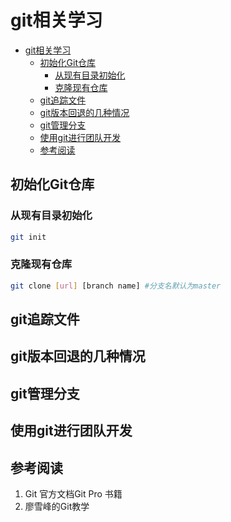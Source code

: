 # git相关学习

<!-- TOC -->

- [git相关学习](#git相关学习)
  - [初始化Git仓库](#初始化git仓库)
    - [从现有目录初始化](#从现有目录初始化)
    - [克隆现有仓库](#克隆现有仓库)
  - [git追踪文件](#git追踪文件)
  - [git版本回退的几种情况](#git版本回退的几种情况)
  - [git管理分支](#git管理分支)
  - [使用git进行团队开发](#使用git进行团队开发)
  - [参考阅读](#参考阅读)

<!-- /TOC -->

## 初始化Git仓库

### 从现有目录初始化

```bash
git init
```

### 克隆现有仓库

```bash
git clone [url] [branch name] #分支名默认为master
```

## git追踪文件

## git版本回退的几种情况

## git管理分支

## 使用git进行团队开发

## 参考阅读

1. Git 官方文档Git Pro 书籍
2. 廖雪峰的Git教学
